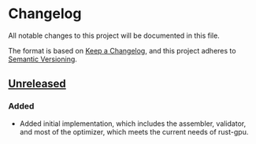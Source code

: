 # Changelog
All notable changes to this project will be documented in this file.

The format is based on [Keep a Changelog](https://keepachangelog.com/en/1.0.0/),
and this project adheres to [Semantic Versioning](https://semver.org/spec/v2.0.0.html).

## [Unreleased]
### Added
- Added initial implementation, which includes the assembler, validator, and most of the optimizer, which meets the current needs of rust-gpu.

[Unreleased]: https://github.com/EmbarkStudios/spirv-tools-rs/compare/0.1.0...HEAD
[0.1.0]: https://github.com/EmbarkStudios/spirv-tools-rs/releases/tag/0.1.0

